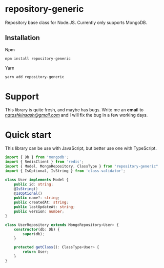 repository-generic
================

Repository base class for Node.JS. Currently only supports MongoDB.

## Installation

Npm
```javascript
npm install repository-generic
```

Yarn
```javascript
yarn add repository-generic
```

# Support

This library is quite fresh, and maybe has bugs. Write me an **email** to *natashkinsash@gmail.com* and I will fix the bug in a few working days.

# Quick start

This library can be use with JavaScript, but better use one with TypeScript.

```typescript
import { Db } from 'mongodb';
import { RedisClient } from 'redis';
import { Model, MongoRepository, ClassType } from "repository-generic";
import { IsOptional, IsString } from 'class-validator';

class User implements Model {
    public id: string;
    @IsString()
    @IsOptional()
    public name?: string;
    public createdAt: string;
    public lastUpdateAt: string;
    public version: number;
}

class UserRepository extends MongoRepository<User> {
    constructor(db: Db) {
        super(db);
    }

    protected getClass(): ClassType<User> {
        return User;
    }
}

```
